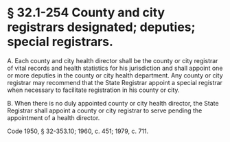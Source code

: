 # § 32.1-254 County and city registrars designated; deputies; special registrars.

<p>A. Each county and city health director shall be the county or city registrar of vital records and health statistics for his jurisdiction and shall appoint one or more deputies in the county or city health department. Any county or city registrar may recommend that the State Registrar appoint a special registrar when necessary to facilitate registration in his county or city.</p><p>B. When there is no duly appointed county or city health director, the State Registrar shall appoint a county or city registrar to serve pending the appointment of a health director.</p><p>Code 1950, § 32-353.10; 1960, c. 451; 1979, c. 711.</p>